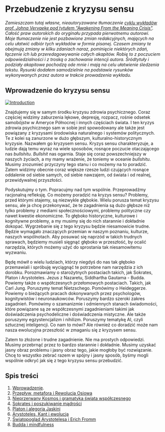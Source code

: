# Przebudzenie z kryzysu sensu

_Zamieszczam tutaj własne, nieautoryzowane tłumaczenie [cyklu wykładów prof. Johna Vervaeke pod tytułem "Awakening From the Meaning Crisis"](https://youtube.com/playlist?list=PLND1JCRq8Vuh3f0P5qjrSdb5eC1ZfZwWJ). Całość praw autorskich do oryginału przypada pierwotnemu autorowi. Moje tłumaczenie nie jest pozbawione zmian redakcyjnych, mających na celu ułatwić odbiór tych wykładów w formie pisanej. Czasem zmiany te obejmują zmiany w kilku zdaniach naraz, pominięcie niektórych zdań, łączenie ich lub przeredagowywanie całych akapitów. Robię to z poczuciem odpowiedzialności i z troską o zachowanie intencji autora. Śródtytuły i podziały akapitowe pochodzą ode mnie i mają na celu ułatwienie śledzenia tekstu. Rysunki dodałem samodzielnie na podstawie rysunków wykonywanych przez autora w trakcie prowadzenia wykładu._

## Wprowadzenie do kryzysu sensu

[![Introduction](http://img.youtube.com/vi/ncd6q9uIEdw/0.jpg)](http://www.youtube.com/watch?v=ncd6q9uIEdw "Introduction")

Znajdujemy się w samym środku kryzysu zdrowia psychicznego. Coraz częściej widzimy zaburzenia lękowe, depresję, rozpacz, rośnie odsetek samobójstw w Ameryce Północnej i innych częściach świata. I ten kryzys zdrowia psychicznego sam w sobie jest spowodowany ale także jest powiązany z kryzysami środowiska naturalnego i systemów politycznych. Te z kolei są zanurzone w dużo głębszym, kulturalno-historycznym kryzysie. Nazwałem go kryzysem sensu. Kryzys sensu charakteryzuje, a ludzie dają temu wyraz na wiele sposobów, rosnące poczucie otaczającego nas _bullshitu_. _Bullshit_ nas ogarnia. Staje się coraz powszechniejszy w naszych życiach, a my mamy wrażenie, że toniemy w oceanie _bullshitu_. Musimy zrozumieć przyczyny tego stanu i co możemy na to poradzić. Zatem widzimy obecnie coraz większe rzesze ludzi czujących rosnące oddalenie od siebie samych, od siebie nawzajem, od świata i od realnej, przewidywalnej przyszłości.

Podyskutujmy o tym. Popracujmy nad tym wspólnie. Przeprowadźmy racjonalną refleksję. Co możemy poradzić na kryzys sensu? Problemy, przed którymi stajemy, są niezwykle głębokie. Wielu porusza temat kryzysu sensu, ale ja chcę przekonywać, że te zagadnienia są dużo głębsze niż tylko problemy z mediami społecznościowymi, problemy polityczne czy nawet kwestie ekonomiczne. To głęboko historyczne, kulturowe i kognitywne problemy, a my musimy się do nich starannie i dokładnie dokopać. Wygrzebanie się z tego kryzysu będzie niesamowicie trudne. Będzie wymagało znaczących przemian w naszym poznaniu, kulturze, naszych wspólnotach. Aby posuwać się naprzód w takich trudnych sprawach, będziemy musieli sięgnąć głęboko w przeszłość, by ocalić narzędzia, których możemy użyć do sprostania tak niesamowitemu wyzwaniu.

Będę mówił o wielu ludziach, którzy niegdyś do nas tak głęboko przemawiali i spróbuję wyciągnąć te potrzebne nam narzędzia z ich dorobku. Porozmawiamy o starożytnych postaciach takich, jak Sokrates, Platon i Arystoteles. Jezus z Nazaretu, Siddhartha Gautama - Budda. Powiemy także o współczesnych przełomowych postaciach. Takich, jak Carl Jung. Poruszymy temat Nietzschego. Pomówimy o Heideggerze. Powiemy o bieżących pracach dokonywanych przez psychologów, kognitywistów i neuronaukowców. Poruszymy bardzo szeroki zakres zagadnień. Pomówimy o szamanizmie i odmiennych stanach świadomości, które powiązane są ze współczesnymi zagadnieniami takimi jak doświadczenia psychodeliczne i doświadczenia mistyczne. Ale także poruszymy egzystencjalizm i nihilizm. Poruszymy tematykę AI, czyli sztucznej inteligencji. Co nam to mówi? Ale również co doradzić może nam nasza ewolucyjna przeszłość w zmaganiu się z kryzysem sensu.

Zatem to złożone i trudne zagadnienie. Nie ma prostych odpowiedzi. Musimy przebrnąć przez to bardzo starannie i dokładnie. Musimy uzyskać jasny obraz problemu i jasny obraz tego, jakie mogłoby być rozwiązanie. Chcę to wszystko zebrać razem w spójny i jasny sposób, byśmy mogli wspólnie odkryć jak się z tego kryzysu sensu przebudzić.

## Spis treści

1. [Wprowadzenie](ep-01-wprowadzenie.md).
2. [Przepływ, metafora i Rewolucja Osiowa](ep-02-przeplyw-metafora-i-rewolucja-osiowa.md)
3. [Nieprzerwany Kosmos i gramatyka świata współczesnego](ep-03-nieprzerwany-kosmos-i-gramatyka-swiata-wspolczesnego.md)
4. [Sokrates i poszukiwanie mądrości](ep-04-sokrates-i-poszukiwanie-madrosci.md)
5. [Platon i alegoria Jaskini](ep-05-platon-i-alegoria-jaskini.md)
6. [Arystoteles, Kant i ewolucja](ep-06-arystoteles-kant-i-ewolucja.md)
7. [Światopogląd Arystotelesa i Erich Fromm](ep-07-swiatopoglad-arystotelesa-i-erich-fromm.md)
8. [Budda i mindfulness](ep-08-budda-i-mindfulness.md)
